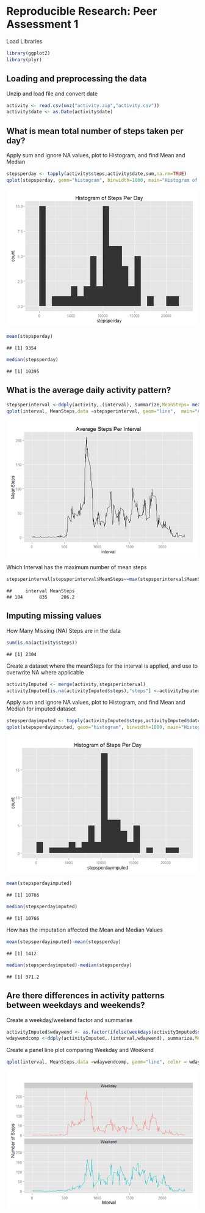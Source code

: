 # Reproducible Research: Peer Assessment 1
Load Libraries

```r
library(ggplot2)
library(plyr)
```

## Loading and preprocessing the data
Unzip and load file and convert date

```r
activity <- read.csv(unz("activity.zip","activity.csv"))
activity$date <- as.Date(activity$date)
```


## What is mean total number of steps taken per day?
Apply sum and ignore NA values, plot to Histogram, and find Mean and Median

```r
stepsperday <- tapply(activity$steps,activity$date,sum,na.rm=TRUE)
qplot(stepsperday, geom="histogram", binwidth=1000, main="Histogram of Steps Per Day")
```

![plot of chunk CalculateMean](PA1_template_files/figure-html/CalculateMean.png) 

```r
mean(stepsperday)
```

```
## [1] 9354
```

```r
median(stepsperday)
```

```
## [1] 10395
```

## What is the average daily activity pattern?

```r
stepsperinterval <-ddply(activity,.(interval), summarize,MeanSteps= mean(steps, na.rm=TRUE))
qplot(interval, MeanSteps,data =stepsperinterval, geom="line",  main="Average Steps Per Interval")
```

![plot of chunk CalculateDaily](PA1_template_files/figure-html/CalculateDaily.png) 

Which Interval has the maximum number of mean steps


```r
stepsperinterval[stepsperinterval$MeanSteps==max(stepsperinterval$MeanSteps),]
```

```
##     interval MeanSteps
## 104      835     206.2
```

## Imputing missing values

How Many Missing (NA) Steps are in the data


```r
sum(is.na(activity$steps))
```

```
## [1] 2304
```

Create a dataset where the meanSteps for the interval is applied, and use to overwrite NA where applicable

```r
activityImputed <- merge(activity,stepsperinterval)
activityImputed[is.na(activityImputed$steps),"steps"] <-activityImputed[is.na(activityImputed$steps),"MeanSteps"]
```



Apply sum and ignore NA values, plot to Histogram, and find Mean and Median for imputed dataset

```r
stepsperdayimputed <- tapply(activityImputed$steps,activityImputed$date,sum,na.rm=TRUE)
qplot(stepsperdayimputed, geom="histogram", binwidth=1000, main="Histogram of Steps Per Day")
```

![plot of chunk CalculateMeanImputed](PA1_template_files/figure-html/CalculateMeanImputed.png) 

```r
mean(stepsperdayimputed)
```

```
## [1] 10766
```

```r
median(stepsperdayimputed)
```

```
## [1] 10766
```

How has the imputation affected the Mean and Median Values

```r
mean(stepsperdayimputed)-mean(stepsperday)
```

```
## [1] 1412
```

```r
median(stepsperdayimputed)-median(stepsperday)
```

```
## [1] 371.2
```
## Are there differences in activity patterns between weekdays and weekends?

Create a weekday/weekend factor and summarise 


```r
activityImputed$wdaywend <- as.factor(ifelse(weekdays(activityImputed$date) %in% c("Saturday","Sunday"), "Weekend", "Weekday"))
wdaywendcomp <-ddply(activityImputed,.(interval,wdaywend), summarize,MeanSteps= mean(steps, na.rm=TRUE))
```

Create a panel line plot comparing Weekday and Weekend

```r
qplot(interval, MeanSteps,data =wdaywendcomp, geom="line", color = wdaywend, main="", xlab ="Interval", ylab = "Number of Steps")+ theme(legend.position = "none") + facet_grid( .~ wdaywend)+ facet_wrap(~wdaywend, ncol=1)
```

![plot of chunk comparisonwdaywend](PA1_template_files/figure-html/comparisonwdaywend.png) 
